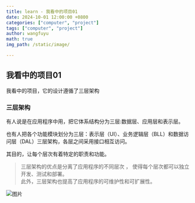 ```yaml
---
title: learn - 我看中的项目01
date: 2024-10-01 12:00:00 +0800
categories: ["computer", "project"]
tags: ["computer", "project"]
author: wangfuyu
math: true 
img_path: /static/image/

---
```


## 我看中的项目01
我看中的项目，它的设计遵循了三层架构
### 三层架构

有人说是在应用程序中用，把它体系结构分为三层:数据层、应用层和表示层。

也有人把各个功能模块划分为三层：表示层（UI）、业务逻辑层（BLL）和数据访问层（DAL）三层架构，各层之间采用接口相互访问。

其目的，让每个层次有着特定的职责和功能。
> 三层架构的优点是分离了应用程序的不同层次 ，
> 使得每个层次都可以独立开发、测试和部署。  
> 此外，三层架构也提高了应用程序的可维护性和可扩展性。

![图片](https://pics7.baidu.com/feed/2934349b033b5bb5e429204ac5d5d435b700bc9e.jpeg)



